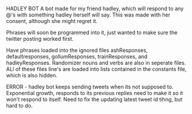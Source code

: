 HADLEY BOT
A bot made for my friend hadley, which will respond to any @'s with 
something hadley herself will say. This was made with her consent, 
although she might regret it. 

Phrases will soon be programmed into it, just wanted to make sure the 
twitter posting worked first. 

Have phrases loaded into the ignored files ashResponses, defaultresponses, gollumResponses, trainResponses, and hadleyResponses. 
Randomizer nouns and verbs are also in seperate files. ALl of these files line's are loaded into lists contained in the 
constants file, which is also hidden. 

ERROR - hadley bot keeps sending tweets when its not supposed to. Exponential growth, responds to its previous replies
need to make it so it won't respond to itself. Need to fix the updating latest tweet id tihng, but hard to do. 